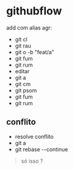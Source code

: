 # githubflow
add com alias agr:
- git cl
- git rau
- git o -b "feat/a"
- git fum
- git rum
- editar
- git a
- git cm
- git psom
- git fum
- git rum

## conflito
- resolve conflito
- git a
- git rebase --continue
> só isso ?
